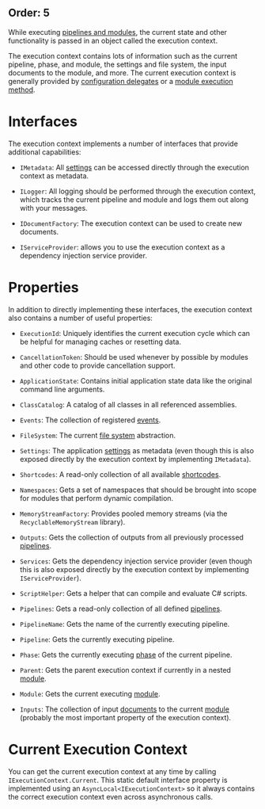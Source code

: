 Order: 5
---
While executing [pipelines and modules](xref:pipelines_and_modules), the current state and other functionality is passed in an object called the execution context.

The execution context contains lots of information such as the current pipeline, phase, and module, the settings and file system, the input documents to the module, and more. The current execution context is generally provided by [configuration delegates](xref:configuration_delegates) or a [module execution method](xref:writing_modules).

# Interfaces

The execution context implements a number of interfaces that provide additional capabilities:

- `IMetadata`: All [settings](xref:settings) can be accessed directly through the execution context as metadata.

- `ILogger`: All logging should be performed through the execution context, which tracks the current pipeline and module and logs them out along with your messages.

- `IDocumentFactory`: The execution context can be used to create new documents.

- `IServiceProvider`: allows you to use the execution context as a dependency injection service provider.

# Properties

In addition to directly implementing these interfaces, the execution context also contains a number of useful properties:

- `ExecutionId`: Uniquely identifies the current execution cycle which can be helpful for managing caches or resetting data.

- `CancellationToken`: Should be used whenever by possible by modules and other code to provide cancellation support.

- `ApplicationState`: Contains initial application state data like the original command line arguments.

- `ClassCatalog`: A catalog of all classes in all referenced assemblies.

- `Events`: The collection of registered [events](xref:events).

- `FileSystem`: The current [file system](xref:files_and_paths#virtual-file-system) abstraction.

- `Settings`: The application [settings](xref:settings) as metadata (even though this is also exposed directly by the execution context by implementing `IMetadata`).

- `Shortcodes`: A read-only collection of all available [shortcodes](xref:shortcodes).

- `Namespaces`: Gets a set of namespaces that should be brought into scope for modules that perform dynamic compilation.

- `MemoryStreamFactory`: Provides pooled memory streams (via the `RecyclableMemoryStream` library).

- `Outputs`: Gets the collection of outputs from all previously processed [pipelines](xref:pipelines).

- `Services`: Gets the dependency injection service provider (even though this is also exposed directly by the execution context by implementing `IServiceProvider`).

- `ScriptHelper`: Gets a helper that can compile and evaluate C# scripts.

- `Pipelines`: Gets a read-only collection of all defined [pipelines](xref:pipelines).

- `PipelineName`: Gets the name of the currently executing pipeline.

- `Pipeline`: Gets the currently executing pipeline.

- `Phase`: Gets the currently executing [phase](xref:pipelines#phases) of the current pipeline.

- `Parent`: Gets the parent execution context if currently in a nested [module](xref:modules).

- `Module`: Gets the current executing [module](xref:modules).

- `Inputs`: The collection of input [documents](xref:documents) to the current [module](xref:modules) (probably the most important property of the execution context).

# Current Execution Context

You can get the current execution context at any time by calling `IExecutionContext.Current`. This static default interface property is implemented using an `AsyncLocal<IExecutionContext>` so it always contains the correct execution context even across asynchronous calls.